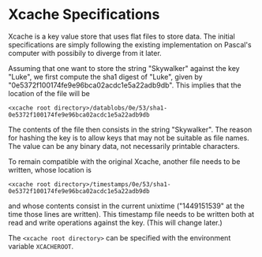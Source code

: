 # Xcache Specifications

Xcache is a key value store that uses flat files to store data. The initial specifications are simply following the existing implementation on Pascal's computer with possibily to diverge from it later. 

Assuming that one want to store the string "Skywalker" against the key "Luke", we first compute the sha1 digest of "Luke", given by "0e5372f100174fe9e96bca02acdc1e5a22adb9db". This implies that the location of the file will be 

```
<xcache root directory>/datablobs/0e/53/sha1-0e5372f100174fe9e96bca02acdc1e5a22adb9db
```

The contents of the file then consists in the string "Skywalker". The reason for hashing the key is to allow keys that may not be suitable as file names. The value can be any binary data, not necessarily printable characters.

To remain compatible with the original Xcache, another file needs to be written, whose location is  

```
<xcache root directory>/timestamps/0e/53/sha1-0e5372f100174fe9e96bca02acdc1e5a22adb9db
```

and whose contents consist in the current unixtime ("1449151539" at the time those lines are written). This timestamp file needs to be written both at read and write operations against the key. (This will change later.)

The `<xcache root directory>` can be specified with the environment variable `XCACHEROOT`.
